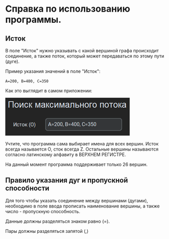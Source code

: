# Справка по использованию программы.
## Исток
В поле "Исток" нужно указывать с какой вершиной графа происходит соединение, 
а также поток, который может передаваться по этому пути (дуге). 

Пример указания значений в поле "Исток":

```
A=200, B=400, C=350
```
Как это выглядит в самом приложении:

![Поле исток](/images/picture1.png "Исток (O): A=200, B=400, C=350")

Учтите, что программа сама выбирает имена для всех вершин. 
Исток всегда называется O, сток всегда Z. 
Остальные вершины называются согласно латинскому алфавиту в ВЕРХНЕМ РЕГИСТРЕ. 

На данный момент программа поддерживает только 26 вершин. 

## Правило указания дуг и пропускной способности
Для того чтобы указать соединение между вершинами (дугами), 
необходимо в поле ввода прописать наименование вершины, а также число - пропускную способность.

Данные должны разделяться знаком равно (=). 

Пары должны разделяться запятой (,)




